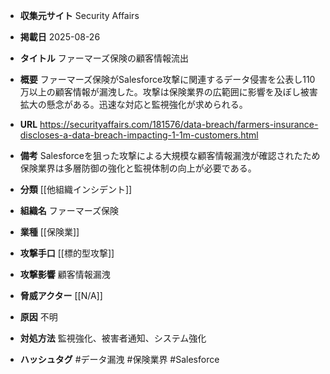 - **収集元サイト**
Security Affairs

- **掲載日**
2025-08-26

- **タイトル**
ファーマーズ保険の顧客情報流出

- **概要**
ファーマーズ保険がSalesforce攻撃に関連するデータ侵害を公表し110万以上の顧客情報が漏洩した。攻撃は保険業界の広範囲に影響を及ぼし被害拡大の懸念がある。迅速な対応と監視強化が求められる。

- **URL**
https://securityaffairs.com/181576/data-breach/farmers-insurance-discloses-a-data-breach-impacting-1-1m-customers.html

- **備考**
Salesforceを狙った攻撃による大規模な顧客情報漏洩が確認されたため保険業界は多層防御の強化と監視体制の向上が必要である。

- **分類**
[[他組織インシデント]]

- **組織名**
ファーマーズ保険

- **業種**
[[保険業]]

- **攻撃手口**
[[標的型攻撃]]

- **攻撃影響**
顧客情報漏洩

- **脅威アクター**
[[N/A]]

- **原因**
不明

- **対処方法**
監視強化、被害者通知、システム強化

- **ハッシュタグ**
#データ漏洩 #保険業界 #Salesforce
